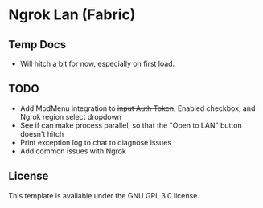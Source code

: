 # Ngrok Lan (Fabric)

## Temp Docs
- Will hitch a bit for now, especially on first load.

## TODO
- Add ModMenu integration to ~~input Auth Token~~, Enabled checkbox, and Ngrok region select dropdown
- See if can make process parallel, so that the "Open to LAN" button doesn't 
hitch
- Print exception log to chat to diagnose issues
- Add common issues with Ngrok

## License
This template is available under the GNU GPL 3.0 license.

